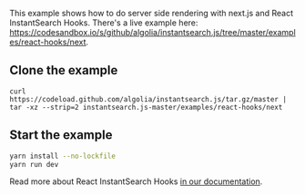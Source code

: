 This example shows how to do server side rendering with next.js and React InstantSearch Hooks. There's a live example here: https://codesandbox.io/s/github/algolia/instantsearch.js/tree/master/examples/react-hooks/next.

## Clone the example

```
curl https://codeload.github.com/algolia/instantsearch.js/tar.gz/master | tar -xz --strip=2 instantsearch.js-master/examples/react-hooks/next
```

## Start the example

```sh
yarn install --no-lockfile
yarn run dev
```

Read more about React InstantSearch Hooks [in our documentation](https://www.algolia.com/doc/guides/building-search-ui/what-is-instantsearch/react-hooks/).
